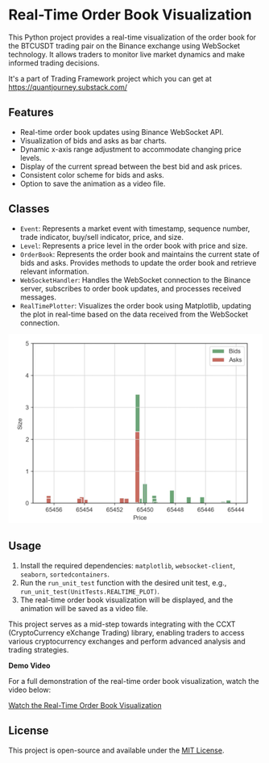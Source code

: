 # Real-Time Order Book Visualization

This Python project provides a real-time visualization of the order book for the BTCUSDT trading pair on the Binance exchange using WebSocket technology. It allows traders to monitor live market dynamics and make informed trading decisions.

It's a part of Trading Framework project which you can get at https://quantjourney.substack.com/

## Features

- Real-time order book updates using Binance WebSocket API.
- Visualization of bids and asks as bar charts.
- Dynamic x-axis range adjustment to accommodate changing price levels.
- Display of the current spread between the best bid and ask prices.
- Consistent color scheme for bids and asks.
- Option to save the animation as a video file.

## Classes

- `Event`: Represents a market event with timestamp, sequence number, trade indicator, buy/sell indicator, price, and size.
- `Level`: Represents a price level in the order book with price and size.
- `OrderBook`: Represents the order book and maintains the current state of bids and asks. Provides methods to update the order book and retrieve relevant information.
- `WebSocketHandler`: Handles the WebSocket connection to the Binance server, subscribes to order book updates, and processes received messages.
- `RealTimePlotter`: Visualizes the order book using Matplotlib, updating the plot in real-time based on the data received from the WebSocket connection.

![Order Book Screenshot](orderbook.png)

## Usage

1. Install the required dependencies: `matplotlib`, `websocket-client`, `seaborn`, `sortedcontainers`.
2. Run the `run_unit_test` function with the desired unit test, e.g., `run_unit_test(UnitTests.REALTIME_PLOT)`.
3. The real-time order book visualization will be displayed, and the animation will be saved as a video file.

This project serves as a mid-step towards integrating with the CCXT (CryptoCurrency eXchange Trading) library, enabling traders to access various cryptocurrency exchanges and perform advanced analysis and trading strategies.

**Demo Video**

For a full demonstration of the real-time order book visualization, watch the video below:

[Watch the Real-Time Order Book Visualization](orderbook.mp4)

## License

This project is open-source and available under the [MIT License](LICENSE).
